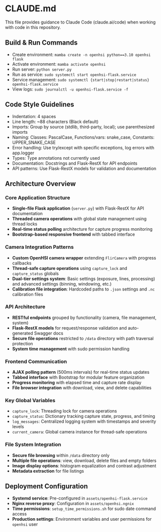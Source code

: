 # CLAUDE.md

This file provides guidance to Claude Code (claude.ai/code) when working with code in this repository.

## Build & Run Commands
- Create environment: `mamba create -n openhsi python==3.10 openhsi flask`
- Activate environment: `mamba activate openhsi`
- Run server: `python server.py`
- Run as service: `sudo systemctl start openhsi-flask.service`
- Service management: `sudo systemctl {start|stop|restart|status} openhsi-flask.service`
- View logs: `sudo journalctl -u openhsi-flask.service -f`

## Code Style Guidelines
- Indentation: 4 spaces
- Line length: ~88 characters (Black default)
- Imports: Group by source (stdlib, third-party, local); use parenthesized imports
- Naming: Classes: PascalCase, Functions/vars: snake_case, Constants: UPPER_SNAKE_CASE
- Error handling: Use try/except with specific exceptions, log errors with app.logger
- Types: Type annotations not currently used
- Documentation: Docstrings and Flask-RestX for API endpoints
- API patterns: Use Flask-RestX models for validation and documentation

## Architecture Overview

### Core Application Structure
- **Single-file Flask application** (`server.py`) with Flask-RestX for API documentation
- **Threaded camera operations** with global state management using thread locks
- **Real-time status polling** architecture for capture progress monitoring
- **Bootstrap-based responsive frontend** with tabbed interface

### Camera Integration Patterns
- **Custom OpenHSI camera wrapper** extending `FlirCamera` with progress callbacks
- **Thread-safe capture operations** using `capture_lock` and `capture_status` globals
- **Dual-tier settings system**: Basic settings (exposure, lines, processing) and advanced settings (binning, windowing, etc.)
- **Calibration file integration**: Hardcoded paths to `.json` settings and `.nc` calibration files

### API Architecture
- **RESTful endpoints** grouped by functionality (camera, file management, system)
- **Flask-RestX models** for request/response validation and auto-generated Swagger docs
- **Secure file operations** restricted to `/data` directory with path traversal protection
- **System time management** with sudo permission handling

### Frontend Communication
- **AJAX polling pattern** (500ms intervals) for real-time status updates
- **Tabbed interface** with Bootstrap for modular feature organization
- **Progress monitoring** with elapsed time and capture rate display
- **File browser integration** with download, view, and delete capabilities

### Key Global Variables
- `capture_lock`: Threading lock for camera operations
- `capture_status`: Dictionary tracking capture state, progress, and timing
- `log_messages`: Centralized logging system with timestamps and severity levels
- `current_camera`: Global camera instance for thread-safe operations

### File System Integration
- **Secure file browsing** within `/data` directory only
- **Multiple file operations**: view, download, delete files and empty folders
- **Image display options**: histogram equalization and contrast adjustment
- **Metadata extraction** for file listings

## Deployment Configuration
- **Systemd service**: Pre-configured in `assets/openhsi-flask.service`
- **Nginx reverse proxy**: Configuration in `assets/openhsi.ngnix`
- **Time permissions**: `setup_time_permissions.sh` for sudo date command access
- **Production settings**: Environment variables and user permissions for `openhsi` user